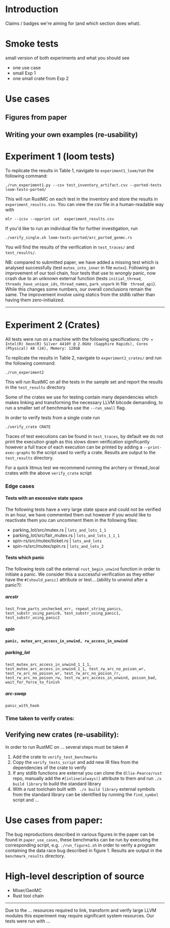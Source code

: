 # Introduction

Claims / badges we're aiming for (and which section does what).

# Smoke tests

small version of both experiments and what you should see 

- one use case
- small Exp 1
- one small crate from Exp 2

# Use cases

## Figures from paper

## Writing your own examples (re-usability)

# Experiment 1 (loom tests)

To replicate the results in Table 1, navigate to `experiment1_loom/`run the following command:

```
./run_experiment1.py --csv test_inventory_artifact.csv --ported-tests loom-tests-ported/
```

This will run RustMC on each test in the inventory and store the results in `experiment_results.csv`. You can view the csv file in a human-readable way with

```
mlr --icsv --opprint cat  experiment_results.csv 
```

If you'd like to run an individual file for further investigation, run 

```
./verify_single.sh loom-tests-ported/arc_ported_genmc.rs 
```

You will find the results of the verification in `test_traces/` and `test_results/`.


NB: compared to submitted paper, we have added a missing test which is
analysed successfully (test `mutex_into_inner` in file
`mutex`). Following an improvement of our tool chain, four tests that
use to _wrongly_ panic, now crash due to an unknown external function
(tests `initial_thread`, `threads_have_unique_ids`, `thread_names`,
`park_unpark` in file ` thread_api`). While this changes some numbers,
our overall conclusions remain the same.  The improvement involve
using statics from the stdlib rather than having them
zero-initialized.

---

# Experiment 2 (Crates)

All tests were run on a machine with the following specifications: 
`CPU = Intel(R) Xeon(R) Silver 4410Y @ 2.0GHz (Sapphire Rapids), Cores (Physical) 48 (24), Memory: 128GB`

To replicate the results in Table 2, navigate to `experiment2_crates/` and run the following command:

```
./run_experiment2 
```

This will run RustMC on all the tests in the sample set and report the results in the `test_results` directory

Some of the crates we use for testing contain many dependencies which makes linking and transforming the necessary LLVM bitcode demanding, to run a smaller set of benchmarks use the `--run_small` flag.




In order to verify tests from a single crate run

```
./verify_crate CRATE
```

Traces of test executions can be found in `test_traces`, by default we do not print the execution graph as this slows down verification significantly however a full trace of each execution can be printed by adding a `--print-exec-graphs` to the script used to verify a crate. Results are output to the `test_results` directory. 

For a quick litmus test we recommend running the archery or thread_local crates with the above `verify_crate` script

### Edge cases

#### Tests with an excessive state space

The following tests have a very large state space and could not be verified in an hour, we have commented them out however if you would like to reactivate them you can uncomment them in the following files:

- parking_lot/src/mutex.rs | `lots_and_lots_1_1`
- parking_lot/src/fair_mutex.rs | `lots_and_lots_1_1_1`
- spin-rs/src/mutex/ticket.rs | `lots_and_lots`
- spin-rs/src/mutex/spin.rs | `lots_and_lots_2`

#### Tests which panic

The following tests call the external `rust_begin_unwind` function in order to initiate a panic. We consider this a successful verification as they either have the `#[should_panic]` attribute or test....(ability to unwind after a panic?):

##### arcstr

```
test_from_parts_unchecked_err, repeat_string_panics, test_substr_using_panic0, test_substr_using_panic1, test_substr_using_panic2
```



##### spin

#### `panic, mutex_arc_access_in_unwind, rw_access_in_unwind`



##### parking_lot

`test_mutex_arc_access_in_unwind_1_1_1, test_mutex_arc_access_in_unwind_1_1, test_rw_arc_no_poison_wr, test_rw_arc_no_poison_wr, test_rw_arc_no_poison_rr, test_rw_arc_no_poison_rw, test_rw_arc_access_in_unwind, poison_bad, wait_for_force_to_finish`

##### arc-swap

`panic_with_hook`

### Time taken to verify crates:





## Verifying new crates (re-usability):

In order to run RustMC on ... several steps must be taken #



1. Add the crate to `verify_test_benchmarks`
2. Copy the `verify_tests_script` and add new IR files from the dependencies of the crate to verify
3. If any stdlib functions are external you can clone the `Ollie-Pearce/rust` repo, manually add the `#[inline(always)]` attribute to them and run `./x build library` to build the standard library
4. With a rust toolchain built with ` ./x build library` external symbols from the standard library can be identified by running the `find_symbol` script and ...


# Use cases from paper:

The bug reproductions described in various figures in the paper can be found in `paper_use_cases`, these benchmarks can be run by executing the corresponding script, e.g. `./run_figure1.sh` in order to verify a program containing the data race bug described in figure 1. Results are output in the `benchmark_results` directory.

# High-level description of source

- Mixer/GenMC
- Rust tool chain
  
  



---

Due to the ... resources required to link, transform and verify large LLVM modules this experiment may require significant system resources. Our tests were run with ...
